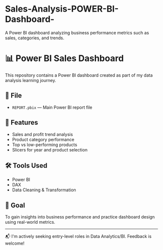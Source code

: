 # Sales-Analysis-POWER-BI-Dashboard-
A Power BI dashboard analyzing business performance metrics such as sales, categories, and trends.

# 📊 Power BI Sales Dashboard

This repository contains a Power BI dashboard created as part of my data analysis learning journey.

## 📁 File
- `REPORT.pbix` — Main Power BI report file

## 📌 Features
- Sales and profit trend analysis
- Product category performance
- Top vs low-performing products
- Slicers for year and product selection

## 🛠 Tools Used
- Power BI
- DAX
- Data Cleaning & Transformation

## 🎯 Goal
To gain insights into business performance and practice dashboard design using real-world metrics.

---

📬 I'm actively seeking entry-level roles in Data Analytics/BI. 
Feedback is welcome!
